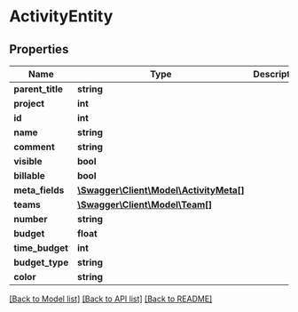 # ActivityEntity

## Properties
Name | Type | Description | Notes
------------ | ------------- | ------------- | -------------
**parent_title** | **string** |  | [optional] 
**project** | **int** |  | [optional] 
**id** | **int** |  | [optional] 
**name** | **string** |  | 
**comment** | **string** |  | [optional] 
**visible** | **bool** |  | 
**billable** | **bool** |  | 
**meta_fields** | [**\Swagger\Client\Model\ActivityMeta[]**](ActivityMeta.md) |  | [optional] 
**teams** | [**\Swagger\Client\Model\Team[]**](Team.md) |  | [optional] 
**number** | **string** |  | [optional] 
**budget** | **float** |  | 
**time_budget** | **int** |  | 
**budget_type** | **string** |  | [optional] 
**color** | **string** |  | [optional] 

[[Back to Model list]](../../README.md#documentation-for-models) [[Back to API list]](../../README.md#documentation-for-api-endpoints) [[Back to README]](../../README.md)


